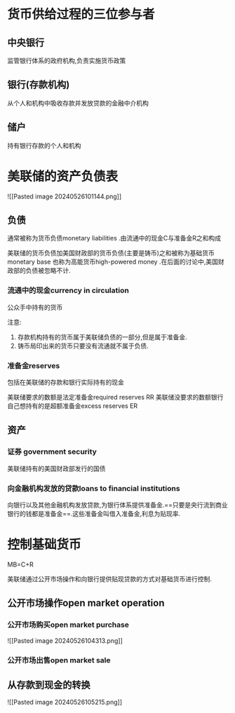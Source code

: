 # 货币供给过程的三位参与者

## 中央银行

监管银行体系的政府机构,负责实施货币政策

## 银行(存款机构)

从个人和机构中吸收存款并发放贷款的金融中介机构

## 储户

持有银行存款的个人和机构

# 美联储的资产负债表

![[Pasted image 20240526101144.png]]

## 负债

通常被称为货币负债monetary liabilities .由流通中的现金C与准备金R之和构成

美联储的货币负债加美国财政部的货币负债(主要是铸币)之和被称为基础货币monetary base 也称为高能货币high-powered money .在后面的讨论中,美国财政部的负债被忽略不计.

### 流通中的现金currency in circulation

公众手中持有的货币

注意:
1. 存款机构持有的货币属于美联储负债的一部分,但是属于准备金.
2. 铸币局印出来的货币只要没有流通就不属于负债.

### 准备金reserves 

包括在美联储的存款和银行实际持有的现金

美联储要求的数额是法定准备金required reserves RR
美联储没要求的数额银行自己想持有的是超额准备金excess reserves ER

## 资产

### 证券 government security

美联储持有的美国财政部发行的国债

### 向金融机构发放的贷款loans to financial institutions

向银行以及其他金融机构发放贷款,为银行体系提供准备金.==只要是央行流到商业银行的钱都是准备金==.这些准备金叫借入准备金,利息为贴现率.

# 控制基础货币

MB=C+R

美联储通过公开市场操作和向银行提供贴现贷款的方式对基础货币进行控制.

## 公开市场操作open market operation

### 公开市场购买open market purchase

![[Pasted image 20240526104313.png]]

### 公开市场出售open market sale


## 从存款到现金的转换

![[Pasted image 20240526105215.png]]
